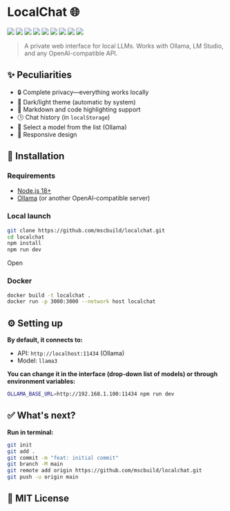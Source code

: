  # LocalChat 🌐
 
<a href="https://github.com/mscbuild"><img src="https://img.shields.io/badge/AI-Code%20Assist-EB9FDA"></a>
![](https://komarev.com/ghpvc/?username=mscbuild) 
 ![](https://img.shields.io/github/license/mscbuild/localchat) 
 ![](https://img.shields.io/badge/PRs-Welcome-green)
 ![](https://img.shields.io/github/languages/code-size/mscbuild/localchat)
![](https://img.shields.io/badge/code%20style-javascript-green)
![](https://img.shields.io/github/stars/mscbuild)
![](https://img.shields.io/badge/Topic-Github-lighred)
![](https://img.shields.io/website?url=https%3A%2F%2Fgithub.com%2Fmscbuild)


> A private web interface for local LLMs. Works with Ollama, LM Studio, and any OpenAI-compatible API.

 
## ✨ Peculiarities
- 🔒 Complete privacy—everything works locally
- 🎨 Dark/light theme (automatic by system)
- 📝 Markdown and code highlighting support
- 🕒 Chat history (in `localStorage`)
- 🧠 Select a model from the list (Ollama)
- 📱 Responsive design

## 🚀 Installation

### Requirements
- [Node.js 18+](https://nodejs.org/)
- [Ollama](https://ollama.com/) (or another OpenAI-compatible server)

### Local launch
~~~bash
git clone https://github.com/mscbuild/localchat.git
cd localchat
npm install
npm run dev
~~~

Open <a href="http://localhost:5173"></a>

### Docker
~~~bash
docker build -t localchat .
docker run -p 3000:3000 --network host localchat
~~~
## ⚙️ Setting up

**By default, it connects to:**

- API: `http://localhost:11434` (Ollama)
- Model: `llama3`

**You can change it in the interface (drop-down list of models) or through environment variables:**
~~~bash
OLLAMA_BASE_URL=http://192.168.1.100:11434 npm run dev
~~~
## ✅ What's next?

**Run in terminal:**
~~~bash
git init
git add .
git commit -m "feat: initial commit"
git branch -M main
git remote add origin https://github.com/mscbuild/localchat.git
git push -u origin main
~~~
## 📄 MIT License
